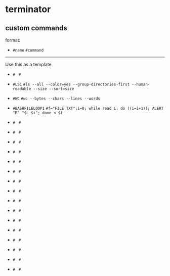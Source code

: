# terminator
## custom commands

format: 
- `#name`  `#command`
***


Use this as a template
- `# ` `# `



- `#LS1` `#ls --all --color=yes --group-directories-first --human-readable --size --sort=size`
-  `#WC` `#wc --bytes --chars --lines --words`
- `#BASHFILELOOP1` `#f="FILE.TXT";i=0; while read L; do ((i=i+1)); ALERT "R" "$L $i"; done < $f`
- `# ` `# `
- `# ` `# `
- `# ` `# `
- `# ` `# `
- `# ` `# `
- `# ` `# `
- `# ` `# `
- `# ` `# `
- `# ` `# `
- `# ` `# `
- `# ` `# `
- `# ` `# `
- `# ` `# `
- `# ` `# `
- `# ` `# `
- `# ` `# `

